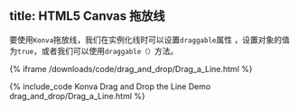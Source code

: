 title:  HTML5 Canvas 拖放线
---
要使用`Konva`拖放线，我们在实例化线时可以设置`draggable`属性
，设置对象的值为`true`，或者我们可以使用`draggable（）`方法。 

{% iframe /downloads/code/drag_and_drop/Drag_a_Line.html %}

{% include_code Konva Drag and Drop the Line Demo drag_and_drop/Drag_a_Line.html %}